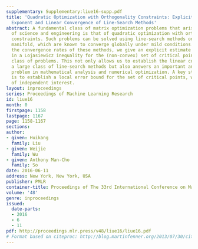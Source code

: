 ```yaml
---
supplementary: Supplementary:liue16-supp.pdf
title: 'Quadratic Optimization with Orthogonality Constraints: Explicit Lojasiewicz
  Exponent and Linear Convergence of Line-Search Methods'
abstract: A fundamental class of matrix optimization problems that arise in many areas
  of science and engineering is that of quadratic optimization with orthogonality
  constraints. Such problems can be solved using line-search methods on the Stiefel
  manifold, which are known to converge globally under mild conditions. To determine
  the convergence rates of these methods, we give an explicit estimate of the exponent
  in a Lojasiewicz inequality for the (non-convex) set of critical points of the aforementioned
  class of problems. This not only allows us to establish the linear convergence of
  a large class of line-search methods but also answers an important and intriguing
  problem in mathematical analysis and numerical optimization. A key step in our proof
  is to establish a local error bound for the set of critical points, which may be
  of independent interest.
layout: inproceedings
series: Proceedings of Machine Learning Research
id: liue16
month: 0
firstpage: 1158
lastpage: 1167
page: 1158-1167
sections: 
author:
- given: Huikang
  family: Liu
- given: Weijie
  family: Wu
- given: Anthony Man-Cho
  family: So
date: 2016-06-11
address: New York, New York, USA
publisher: PMLR
container-title: Proceedings of The 33rd International Conference on Machine Learning
volume: '48'
genre: inproceedings
issued:
  date-parts:
  - 2016
  - 6
  - 11
pdf: http://proceedings.mlr.press/v48/liue16/liue16.pdf
# Format based on citeproc: http://blog.martinfenner.org/2013/07/30/citeproc-yaml-for-bibliographies/
---
```

